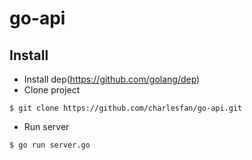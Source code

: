 # go-api

## Install
* Install dep(https://github.com/golang/dep)
* Clone project
```
$ git clone https://github.com/charlesfan/go-api.git
```
* Run server
```
$ go run server.go
```
